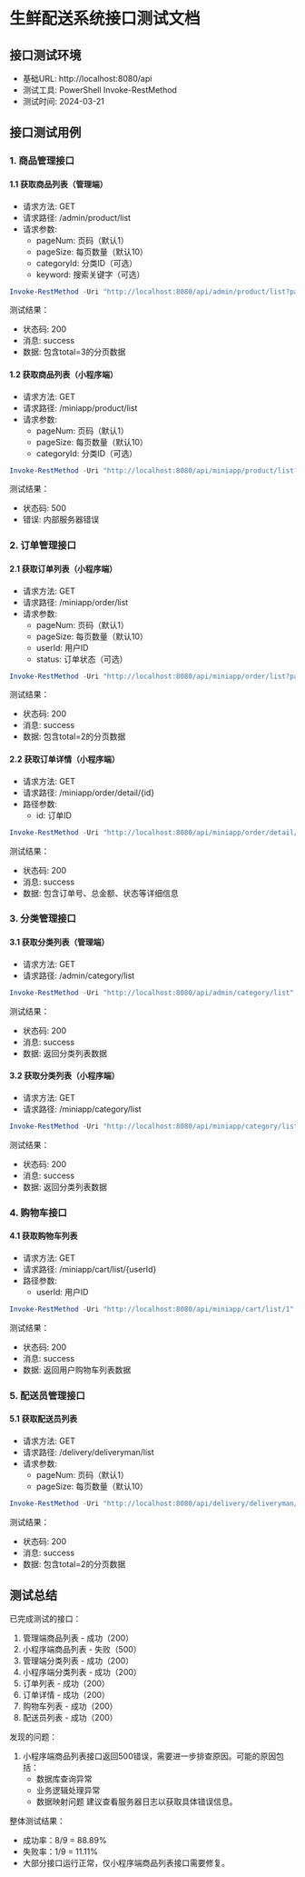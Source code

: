 # 生鲜配送系统接口测试文档

## 接口测试环境
- 基础URL: http://localhost:8080/api
- 测试工具: PowerShell Invoke-RestMethod
- 测试时间: 2024-03-21

## 接口测试用例

### 1. 商品管理接口

#### 1.1 获取商品列表（管理端）
- 请求方法: GET
- 请求路径: /admin/product/list
- 请求参数: 
  - pageNum: 页码（默认1）
  - pageSize: 每页数量（默认10）
  - categoryId: 分类ID（可选）
  - keyword: 搜索关键字（可选）
```powershell
Invoke-RestMethod -Uri "http://localhost:8080/api/admin/product/list?pageNum=1&pageSize=10" -Method GET
```
测试结果：
- 状态码: 200
- 消息: success
- 数据: 包含total=3的分页数据

#### 1.2 获取商品列表（小程序端）
- 请求方法: GET
- 请求路径: /miniapp/product/list
- 请求参数:
  - pageNum: 页码（默认1）
  - pageSize: 每页数量（默认10）
  - categoryId: 分类ID（可选）
```powershell
Invoke-RestMethod -Uri "http://localhost:8080/api/miniapp/product/list?pageNum=1&pageSize=10" -Method GET
```
测试结果：
- 状态码: 500
- 错误: 内部服务器错误

### 2. 订单管理接口

#### 2.1 获取订单列表（小程序端）
- 请求方法: GET
- 请求路径: /miniapp/order/list
- 请求参数:
  - pageNum: 页码（默认1）
  - pageSize: 每页数量（默认10）
  - userId: 用户ID
  - status: 订单状态（可选）
```powershell
Invoke-RestMethod -Uri "http://localhost:8080/api/miniapp/order/list?pageNum=1&pageSize=10&userId=1" -Method GET
```
测试结果：
- 状态码: 200
- 消息: success
- 数据: 包含total=2的分页数据

#### 2.2 获取订单详情（小程序端）
- 请求方法: GET
- 请求路径: /miniapp/order/detail/{id}
- 路径参数:
  - id: 订单ID
```powershell
Invoke-RestMethod -Uri "http://localhost:8080/api/miniapp/order/detail/1" -Method GET
```
测试结果：
- 状态码: 200
- 消息: success
- 数据: 包含订单号、总金额、状态等详细信息

### 3. 分类管理接口

#### 3.1 获取分类列表（管理端）
- 请求方法: GET
- 请求路径: /admin/category/list
```powershell
Invoke-RestMethod -Uri "http://localhost:8080/api/admin/category/list" -Method GET
```
测试结果：
- 状态码: 200
- 消息: success
- 数据: 返回分类列表数据

#### 3.2 获取分类列表（小程序端）
- 请求方法: GET
- 请求路径: /miniapp/category/list
```powershell
Invoke-RestMethod -Uri "http://localhost:8080/api/miniapp/category/list" -Method GET
```
测试结果：
- 状态码: 200
- 消息: success
- 数据: 返回分类列表数据

### 4. 购物车接口

#### 4.1 获取购物车列表
- 请求方法: GET
- 请求路径: /miniapp/cart/list/{userId}
- 路径参数:
  - userId: 用户ID
```powershell
Invoke-RestMethod -Uri "http://localhost:8080/api/miniapp/cart/list/1" -Method GET
```
测试结果：
- 状态码: 200
- 消息: success
- 数据: 返回用户购物车列表数据

### 5. 配送员管理接口

#### 5.1 获取配送员列表
- 请求方法: GET
- 请求路径: /delivery/deliveryman/list
- 请求参数:
  - pageNum: 页码（默认1）
  - pageSize: 每页数量（默认10）
```powershell
Invoke-RestMethod -Uri "http://localhost:8080/api/delivery/deliveryman/list?pageNum=1&pageSize=10" -Method GET
```
测试结果：
- 状态码: 200
- 消息: success
- 数据: 包含total=2的分页数据

## 测试总结

已完成测试的接口：
1. 管理端商品列表 - 成功（200）
2. 小程序端商品列表 - 失败（500）
3. 管理端分类列表 - 成功（200）
4. 小程序端分类列表 - 成功（200）
5. 订单列表 - 成功（200）
6. 订单详情 - 成功（200）
7. 购物车列表 - 成功（200）
8. 配送员列表 - 成功（200）

发现的问题：
1. 小程序端商品列表接口返回500错误，需要进一步排查原因。可能的原因包括：
   - 数据库查询异常
   - 业务逻辑处理异常
   - 数据映射问题
   建议查看服务器日志以获取具体错误信息。

整体测试结果：
- 成功率：8/9 = 88.89%
- 失败率：1/9 = 11.11%
- 大部分接口运行正常，仅小程序端商品列表接口需要修复。